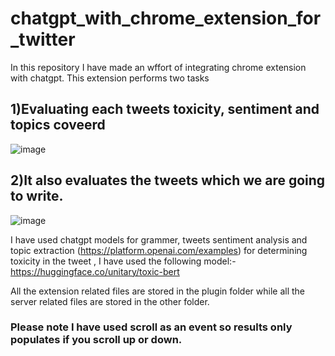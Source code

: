 # chatgpt_with_chrome_extension_for_twitter
In this repository I have made an wffort of integrating chrome extension with chatgpt. This extension performs two tasks
## 1)Evaluating each tweets toxicity, sentiment and topics coveerd

![image](https://user-images.githubusercontent.com/22698201/223541189-d4f0dd11-60f9-43ed-af04-25c3a0af8cbd.png)

## 2)It also evaluates the tweets which we are going to write.

![image](https://user-images.githubusercontent.com/22698201/223541816-f98afba1-4281-4095-a0d0-a06405169fc3.png)


I have used chatgpt models for grammer, tweets sentiment analysis and topic extraction
(https://platform.openai.com/examples)
for determining toxicity in the tweet , I have used the following model:-
https://huggingface.co/unitary/toxic-bert

All the extension related files are stored in the plugin folder while all the server related files are stored in the other folder.
### Please note I have used scroll as an event so results only populates if you scroll up or down.
